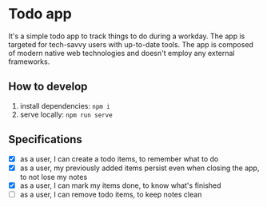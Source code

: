 # Todo app

It's a simple todo app to track things to do during a workday. The app is targeted for tech-savvy users with up-to-date tools. The app is composed of modern native web technologies and doesn't employ any external frameworks.

## How to develop

1. install dependencies: `npm i`
2. serve locally: `npm run serve`

## Specifications

- [x] as a user, I can create a todo items, to remember what to do
- [x] as a user, my previously added items persist even when closing the app, to not lose my notes
- [x] as a user, I can mark my items done, to know what's finished
- [ ] as a user, I can remove todo items, to keep notes clean

